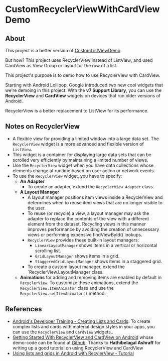 # CustomRecyclerViewWithCardViewDemo

## About

This project is a better version of [CustomListViewDemo](https://github.com/AndroidStuff/CustomListViewDemo/tree/master_gradlized).

But how? This project uses RecyclerView instead of ListView; and used CardView as View Group or layout for the row of a list.

This project's purpose is to demo how to use RecyclerView with CardView.

Starting with Android Lollipop, Google introduced two new cool widgets that we're demoing in this project. With the **v7 Support Library**, you can use the **RecyclerView** and **CardView** widgets on devices that run older versions of Android.

RecyclerView is a better replacement to ListView for its performance.


## Notes on RecyclerView
- A flexible view for providing a limited window into a large data set. The `RecyclerView` widget is a more advanced and flexible version of `ListView`.
- This widget is a container for displaying large data sets that can be scrolled very efficiently by maintaining a limited number of views.
- Use the `RecyclerView` widget when you have data collections whose elements change at runtime based on user action or network events.
- To use the `RecyclerView` widget, you have to specify:
    - **An Adapter**
        - To create an adapter, extend the `RecyclerView.Adapter` class.
    - **A Layout Manager**
        - A layout manager positions item views inside a RecyclerView and determines when to reuse item views that are no longer visible to the user.
        - To reuse (or recycle) a view, a layout manager may ask the adapter to replace the contents of the view with a different element from the dataset. Recycling views in this manner improves performance by avoiding the creation of unnecessary views or performing expensive findViewById() lookups.
        - `RecyclerView` provides these built-in layout managers:
          - `LinearLayoutManager` shows items in a vertical or horizontal scrolling list.
          - `GridLayoutManager` shows items in a grid.
          - `StaggeredGridLayoutManager` shows items in a staggered grid.
        - To create a custom layout manager, extend the `RecyclerView.LayoutManager class.
  - **Animations** for adding and removing items are enabled by default in `RecyclerView`. To customize these animations, extend the `RecyclerView.ItemAnimator` class and use the `RecyclerView.setItemAnimator()` method.

## References
* [Android's Developer Training - Creating Lists and Cards](http://developer.android.com/training/material/lists-cards.html): To create complex lists and cards with material design styles in your apps, you can use the `RecyclerView` and `CardView` widgets..
* [Getting Started With RecyclerView and CardView on Android](http://code.tutsplus.com/tutorials/getting-started-with-recyclerview-and-cardview-on-android--cms-23465) whose demo-code can be found at [Github](https://github.com/tutsplus/Android-CardViewRecyclerView). Thanks to **Hathibelagal Ashraff** for writing up a good tutorial on using RecyclerView and CardView
* [Using lists and grids in Android with RecylerView - Tutorial](http://www.vogella.com/tutorials/AndroidRecyclerView/article.html)
